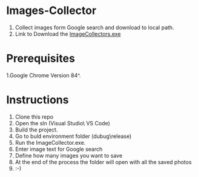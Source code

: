 # Images-Collector
1. Collect images form Google search and download to local path.
2. Link to Download the [ImageCollectors.exe ](https://github.com/motim6026/Images-Collector/ImageCollectors.rar)


# Prerequisites
1.Google Chrome Version 84^. 

# Instructions

1. Clone this repo
2. Open the sln (Visual Studio\ VS Code)
3. Build the project.
4. Go to buld environment folder (dubug\release)
5. Run the ImageCollector.exe.
6. Enter image text for Google search
7. Define how many images you want to save
8. At the end of the process the folder will open with all the saved photos
9. :-)

